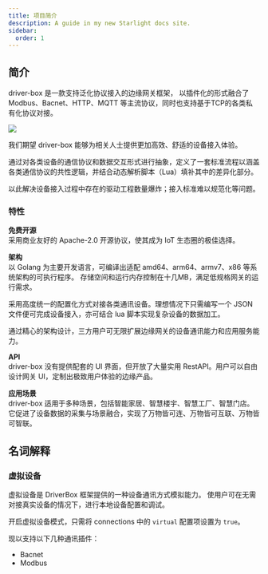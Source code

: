```yaml
---
title: 项目简介
description: A guide in my new Starlight docs site.
sidebar:
  order: 1
---
```


## 简介
driver-box 是一款支持泛化协议接入的边缘网关框架， 以插件化的形式融合了 Modbus、Bacnet、HTTP、MQTT 等主流协议，同时也支持基于TCP的各类私有化协议对接。

![](/framework.svg)

我们期望 driver-box 能够为相关人士提供更加高效、舒适的设备接入体验。 

通过对各类设备的通信协议和数据交互形式进行抽象，定义了一套标准流程以涵盖各类通信协议的共性逻辑，并结合动态解析脚本（Lua）填补其中的差异化部分。

以此解决设备接入过程中存在的驱动工程数量爆炸；接入标准难以规范化等问题。

### 特性
**免费开源**    
采用商业友好的 Apache-2.0 开源协议，使其成为 IoT 生态圈的极佳选择。

**架构**      
以 Golang 为主要开发语言，可编译出适配 amd64、arm64、armv7、x86 等系统架构的可执行程序。
存储空间和运行内存控制在十几MB，满足低规格网关的运行需求。

采用高度统一的配置化方式对接各类通讯设备。理想情况下只需编写一个 JSON 文件便可完成设备接入，亦可结合 lua 脚本实现复杂设备的数据加工。

通过精心的架构设计，三方用户可无限扩展边缘网关的设备通讯能力和应用服务能力。

**API**     
driver-box 没有提供配套的 UI 界面，但开放了大量实用 RestAPI。用户可以自由设计网关 UI，定制出极致用户体验的边缘产品。

**应用场景**        
driver-box 适用于多种场景，包括智能家居、智慧楼宇、智慧工厂、智慧门店。它促进了设备数据的采集与场景融合，实现了万物皆可连、万物皆可互联、万物皆可智联。

## 名词解释

### 虚拟设备
虚拟设备是 DriverBox 框架提供的一种设备通讯方式模拟能力。
使用户可在无需对接真实设备的情况下，进行本地设备配置和调试。

开启虚拟设备模式，只需将 connections 中的 `virtual` 配置项设置为 `true`。

现以支持以下几种通讯插件：
- Bacnet
- Modbus